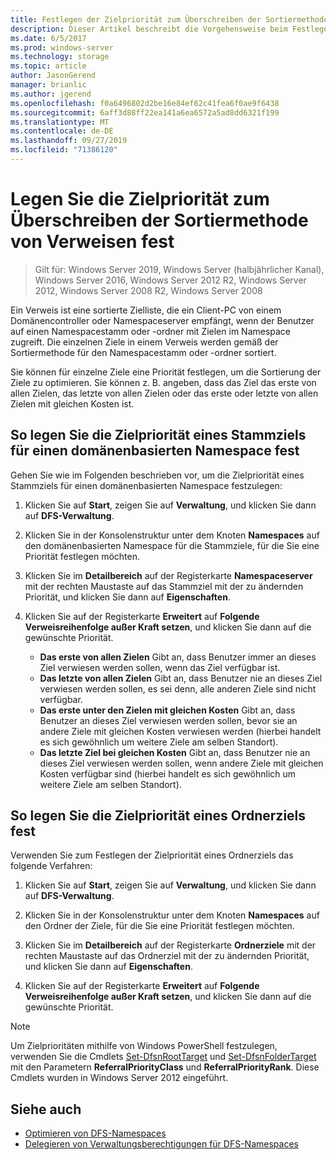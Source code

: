 ```yaml
---
title: Festlegen der Zielpriorität zum Überschreiben der Sortiermethode von Verweisen
description: Dieser Artikel beschreibt die Vorgehensweise beim Festlegen der Zielpriorität, um die Verweisreihenfolge außer Kraft zu setzen
ms.date: 6/5/2017
ms.prod: windows-server
ms.technology: storage
ms.topic: article
author: JasonGerend
manager: brianlic
ms.author: jgerend
ms.openlocfilehash: f0a6496802d2be16e84ef62c41fea6f0ae9f6438
ms.sourcegitcommit: 6aff3d88ff22ea141a6ea6572a5ad8dd6321f199
ms.translationtype: MT
ms.contentlocale: de-DE
ms.lasthandoff: 09/27/2019
ms.locfileid: "71386120"
---
```

# <a name="set-target-priority-to-override-referral-ordering"></a>Legen Sie die Zielpriorität zum Überschreiben der Sortiermethode von Verweisen fest

> Gilt für: Windows Server 2019, Windows Server (halbjährlicher Kanal), Windows Server 2016, Windows Server 2012 R2, Windows Server 2012, Windows Server 2008 R2, Windows Server 2008

Ein Verweis ist eine sortierte Zielliste, die ein Client-PC von einem Domänencontroller oder Namespaceserver empfängt, wenn der Benutzer auf einen Namespacestamm oder -ordner mit Zielen im Namespace zugreift. Die einzelnen Ziele in einem Verweis werden gemäß der Sortiermethode für den Namespacestamm oder -ordner sortiert. 

Sie können für einzelne Ziele eine Priorität festlegen, um die Sortierung der Ziele zu optimieren. Sie können z. B. angeben, dass das Ziel das erste von allen Zielen, das letzte von allen Zielen oder das erste oder letzte von allen Zielen mit gleichen Kosten ist.

## <a name="to-set-target-priority-on-a-root-target-for-a-domain-based-namespace"></a>So legen Sie die Zielpriorität eines Stammziels für einen domänenbasierten Namespace fest

Gehen Sie wie im Folgenden beschrieben vor, um die Zielpriorität eines Stammziels für einen domänenbasierten Namespace festzulegen:

1.  Klicken Sie auf **Start**, zeigen Sie auf **Verwaltung**, und klicken Sie dann auf **DFS-Verwaltung**.

2.  Klicken Sie in der Konsolenstruktur unter dem Knoten **Namespaces** auf den domänenbasierten Namespace für die Stammziele, für die Sie eine Priorität festlegen möchten.

3.  Klicken Sie im **Detailbereich** auf der Registerkarte **Namespaceserver** mit der rechten Maustaste auf das Stammziel mit der zu ändernden Priorität, und klicken Sie dann auf **Eigenschaften**.

4.  Klicken Sie auf der Registerkarte **Erweitert** auf **Folgende Verweisreihenfolge außer Kraft setzen**, und klicken Sie dann auf die gewünschte Priorität.

    -   **Das erste von allen Zielen** Gibt an, dass Benutzer immer an dieses Ziel verwiesen werden sollen, wenn das Ziel verfügbar ist.
    -   **Das letzte von allen Zielen** Gibt an, dass Benutzer nie an dieses Ziel verwiesen werden sollen, es sei denn, alle anderen Ziele sind nicht verfügbar.
    -   **Das erste unter den Zielen mit gleichen Kosten** Gibt an, dass Benutzer an dieses Ziel verwiesen werden sollen, bevor sie an andere Ziele mit gleichen Kosten verwiesen werden (hierbei handelt es sich gewöhnlich um weitere Ziele am selben Standort).
    -   **Das letzte Ziel bei gleichen Kosten** Gibt an, dass Benutzer nie an dieses Ziel verwiesen werden sollen, wenn andere Ziele mit gleichen Kosten verfügbar sind (hierbei handelt es sich gewöhnlich um weitere Ziele am selben Standort).

## <a name="to-set-target-priority-on-a-folder-target"></a>So legen Sie die Zielpriorität eines Ordnerziels fest

Verwenden Sie zum Festlegen der Zielpriorität eines Ordnerziels das folgende Verfahren:

1.  Klicken Sie auf **Start**, zeigen Sie auf **Verwaltung**, und klicken Sie dann auf **DFS-Verwaltung**.

2.  Klicken Sie in der Konsolenstruktur unter dem Knoten **Namespaces** auf den Ordner der Ziele, für die Sie eine Priorität festlegen möchten.

3.  Klicken Sie im **Detailbereich** auf der Registerkarte **Ordnerziele** mit der rechten Maustaste auf das Ordnerziel mit der zu ändernden Priorität, und klicken Sie dann auf **Eigenschaften**.

4.  Klicken Sie auf der Registerkarte **Erweitert** auf **Folgende Verweisreihenfolge außer Kraft setzen**, und klicken Sie dann auf die gewünschte Priorität.

> [!NOTE]
> Um Zielprioritäten mithilfe von Windows PowerShell festzulegen, verwenden Sie die Cmdlets [Set-DfsnRootTarget](https://technet.microsoft.com/library/jj884266.aspx) und [Set-DfsnFolderTarget](https://technet.microsoft.com/library/jj884264.aspx) mit den Parametern **ReferralPriorityClass** und **ReferralPriorityRank**. Diese Cmdlets wurden in Windows Server 2012 eingeführt.

## <a name="see-also"></a>Siehe auch

-   [Optimieren von DFS-Namespaces](tuning-dfs-namespaces.md)
-   [Delegieren von Verwaltungsberechtigungen für DFS-Namespaces](delegate-management-permissions-for-dfs-namespaces.md)